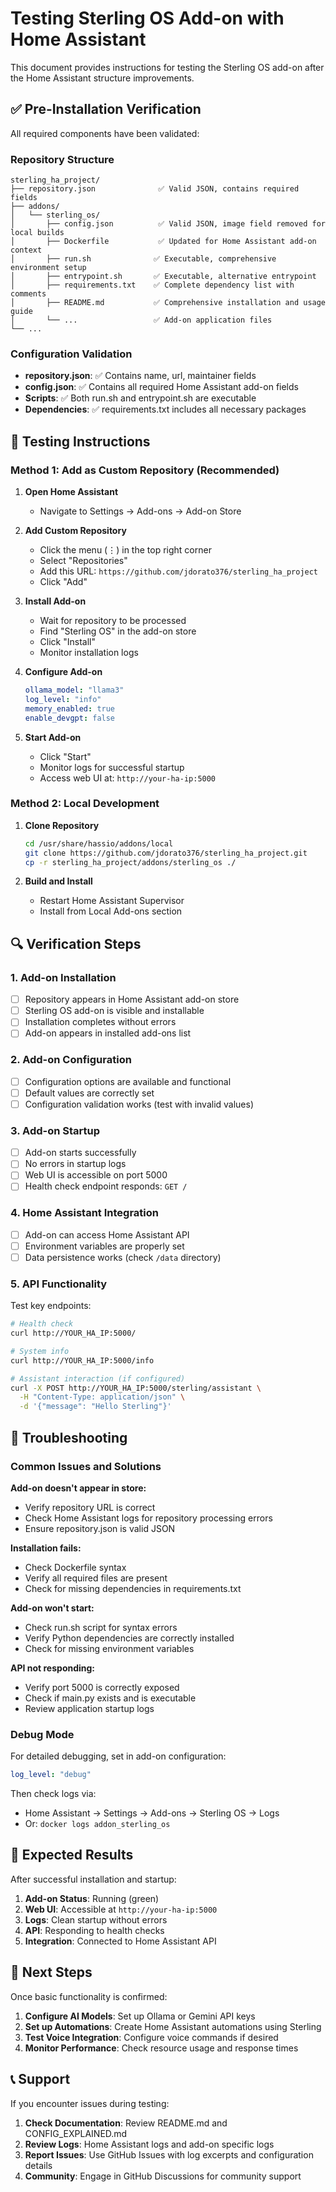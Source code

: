 # Testing Sterling OS Add-on with Home Assistant

This document provides instructions for testing the Sterling OS add-on after the Home Assistant structure improvements.

## ✅ Pre-Installation Verification

All required components have been validated:

### Repository Structure
```
sterling_ha_project/
├── repository.json              ✅ Valid JSON, contains required fields
├── addons/
│   └── sterling_os/
│       ├── config.json          ✅ Valid JSON, image field removed for local builds
│       ├── Dockerfile           ✅ Updated for Home Assistant add-on context
│       ├── run.sh              ✅ Executable, comprehensive environment setup
│       ├── entrypoint.sh       ✅ Executable, alternative entrypoint
│       ├── requirements.txt    ✅ Complete dependency list with comments
│       ├── README.md           ✅ Comprehensive installation and usage guide
│       └── ...                 ✅ Add-on application files
└── ...
```

### Configuration Validation
- **repository.json**: ✅ Contains name, url, maintainer fields
- **config.json**: ✅ Contains all required Home Assistant add-on fields
- **Scripts**: ✅ Both run.sh and entrypoint.sh are executable
- **Dependencies**: ✅ requirements.txt includes all necessary packages

## 🧪 Testing Instructions

### Method 1: Add as Custom Repository (Recommended)

1. **Open Home Assistant**
   - Navigate to Settings → Add-ons → Add-on Store

2. **Add Custom Repository**
   - Click the menu (⋮) in the top right corner
   - Select "Repositories"
   - Add this URL: `https://github.com/jdorato376/sterling_ha_project`
   - Click "Add"

3. **Install Add-on**
   - Wait for repository to be processed
   - Find "Sterling OS" in the add-on store
   - Click "Install"
   - Monitor installation logs

4. **Configure Add-on**
   ```yaml
   ollama_model: "llama3"
   log_level: "info"
   memory_enabled: true
   enable_devgpt: false
   ```

5. **Start Add-on**
   - Click "Start"
   - Monitor logs for successful startup
   - Access web UI at: `http://your-ha-ip:5000`

### Method 2: Local Development

1. **Clone Repository**
   ```bash
   cd /usr/share/hassio/addons/local
   git clone https://github.com/jdorato376/sterling_ha_project.git
   cp -r sterling_ha_project/addons/sterling_os ./
   ```

2. **Build and Install**
   - Restart Home Assistant Supervisor
   - Install from Local Add-ons section

## 🔍 Verification Steps

### 1. Add-on Installation
- [ ] Repository appears in Home Assistant add-on store
- [ ] Sterling OS add-on is visible and installable
- [ ] Installation completes without errors
- [ ] Add-on appears in installed add-ons list

### 2. Add-on Configuration
- [ ] Configuration options are available and functional
- [ ] Default values are correctly set
- [ ] Configuration validation works (test with invalid values)

### 3. Add-on Startup
- [ ] Add-on starts successfully
- [ ] No errors in startup logs
- [ ] Web UI is accessible on port 5000
- [ ] Health check endpoint responds: `GET /`

### 4. Home Assistant Integration
- [ ] Add-on can access Home Assistant API
- [ ] Environment variables are properly set
- [ ] Data persistence works (check `/data` directory)

### 5. API Functionality
Test key endpoints:
```bash
# Health check
curl http://YOUR_HA_IP:5000/

# System info
curl http://YOUR_HA_IP:5000/info

# Assistant interaction (if configured)
curl -X POST http://YOUR_HA_IP:5000/sterling/assistant \
  -H "Content-Type: application/json" \
  -d '{"message": "Hello Sterling"}'
```

## 🐛 Troubleshooting

### Common Issues and Solutions

**Add-on doesn't appear in store:**
- Verify repository URL is correct
- Check Home Assistant logs for repository processing errors
- Ensure repository.json is valid JSON

**Installation fails:**
- Check Dockerfile syntax
- Verify all required files are present
- Check for missing dependencies in requirements.txt

**Add-on won't start:**
- Check run.sh script for syntax errors
- Verify Python dependencies are correctly installed
- Check for missing environment variables

**API not responding:**
- Verify port 5000 is correctly exposed
- Check if main.py exists and is executable
- Review application startup logs

### Debug Mode

For detailed debugging, set in add-on configuration:
```yaml
log_level: "debug"
```

Then check logs via:
- Home Assistant → Settings → Add-ons → Sterling OS → Logs
- Or: `docker logs addon_sterling_os`

## 📝 Expected Results

After successful installation and startup:

1. **Add-on Status**: Running (green)
2. **Web UI**: Accessible at `http://your-ha-ip:5000`
3. **Logs**: Clean startup without errors
4. **API**: Responding to health checks
5. **Integration**: Connected to Home Assistant API

## 🎯 Next Steps

Once basic functionality is confirmed:

1. **Configure AI Models**: Set up Ollama or Gemini API keys
2. **Set up Automations**: Create Home Assistant automations using Sterling
3. **Test Voice Integration**: Configure voice commands if desired
4. **Monitor Performance**: Check resource usage and response times

## 📞 Support

If you encounter issues during testing:

1. **Check Documentation**: Review README.md and CONFIG_EXPLAINED.md
2. **Review Logs**: Home Assistant logs and add-on specific logs
3. **Report Issues**: Use GitHub Issues with log excerpts and configuration details
4. **Community**: Engage in GitHub Discussions for community support